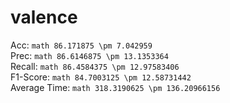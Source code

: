 # valence
Acc: ```math 86.171875 \pm 7.042959 ``` <br/>
Prec: ```math 86.6146875 \pm 13.1353364``` <br/>
Recall: ```math 86.4584375 \pm 12.97583406```<br/>
F1-Score: ```math 84.7003125 \pm 12.58731442```<br/>
Average Time: ```math 318.3190625 \pm 136.20966156```<br/>

